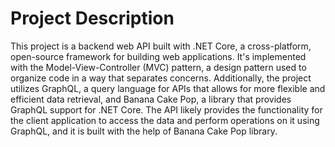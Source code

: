 # Project Description
This project is a backend web API built with .NET Core, a cross-platform, open-source framework for building web applications. It's implemented with the Model-View-Controller (MVC) pattern, a design pattern used to organize code in a way that separates concerns. Additionally, the project utilizes GraphQL, a query language for APIs that allows for more flexible and efficient data retrieval, and Banana Cake Pop, a library that provides GraphQL support for .NET Core. The API likely provides the functionality for the client application to access the data and perform operations on it using GraphQL, and it is built with the help of Banana Cake Pop library.





